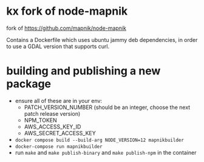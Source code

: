 # kx fork of node-mapnik

fork of https://github.com/mapnik/node-mapnik

Contains a Dockerfile which uses ubuntu jammy deb dependencies, in order to use a GDAL version that supports curl.

# building and publishing a new package

* ensure all of these are in your env:
    - PATCH_VERSION_NUMBER (should be an integer, choose the next patch release version)
    - NPM_TOKEN
    - AWS_ACCESS_KEY_ID
    - AWS_SECRET_ACCESS_KEY
* `docker compose build --build-arg NODE_VERSION=12 mapnikbuilder`
* `docker-compose run mapnikbuilder`
* run `make` and `make publish-binary` and `make publish-npm` in the container

